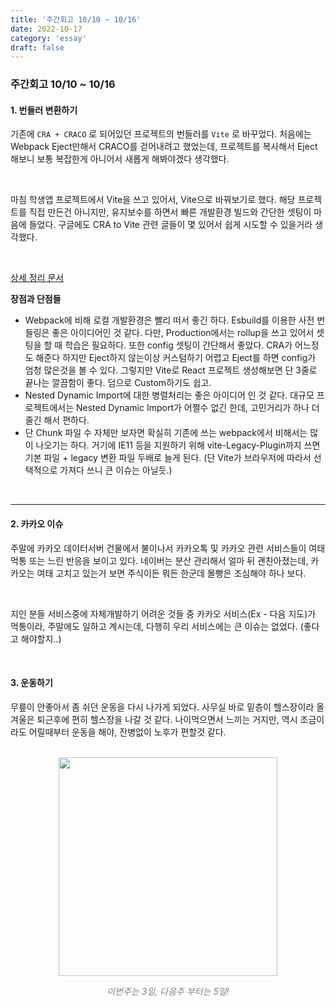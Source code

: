 ```yaml
---
title: '주간회고 10/10 ~ 10/16'
date: 2022-10-17
category: 'essay'
draft: false
---
```


### 주간회고 10/10 ~ 10/16

#### 1. 번들러 변환하기

기존에 `CRA + CRACO` 로 되어있던 프로젝트의 번들러를 `Vite` 로 바꾸었다. 처음에는 Webpack Eject만해서 CRACO를 걷어내려고 했었는데, 프로젝트를 복사해서 Eject해보니 보통 복잡한게 아니어서 새롭게 해봐야겠다 생각했다.

<br/>

마침 학생앱 프로젝트에서 Vite을 쓰고 있어서, Vite으로 바꿔보기로 했다. 해당 프로젝트를 직접 만든건 아니지만, 유지보수를 하면서 빠른 개발환경 빌드와 간단한 셋팅이 마음에 들었다. 구글에도 CRA to Vite 관련 글들이 몇 있어서 쉽게 시도할 수 있을거라 생각했다.

<br/>

[상세 정리 문서](https://seunghun89.notion.site/CRA-to-Vite-df2461eb93174c8981c4ddaa7240e479)

<strong>장점과 단점들</strong>

- Webpack에 비해 로컬 개발환경은 빨리 떠서 좋긴 하다. Esbuild를 이용한 사전 번들링은 좋은 아이디어인 것 같다. 다만, Production에서는 rollup을 쓰고 있어서 셋팅을 할 때 학습은 필요하다. 또한 config 셋팅이 간단해서 좋았다. CRA가 어느정도 해준다 하지만 Eject하지 않는이상 커스텀하기 어렵고 Eject를 하면 config가 엄청 많은것을 볼 수 있다. 그렇지만 Vite로 React 프로젝트 생성해보면 단 3줄로 끝나는 깔끔함이 좋다. 덤으로 Custom하기도 쉽고.
- Nested Dynamic Import에 대한 병렬처리는 좋은 아이디어 인 것 같다. 대규모 프로젝트에서는 Nested Dynamic Import가 어쩔수 없긴 한데, 고민거리가 하나 더 줄긴 해서 편하다.
- 단 Chunk 파일 수 자체만 보자면 확실히 기존에 쓰는 webpack에서 비해서는 많이 나오기는 하다. 거기에 IE11 등을 지원하기 위해 vite-Legacy-Plugin까지 쓰면 기본 파일 + legacy 변환 파일 두배로 늘게 된다. (단 Vite가 브라우저에 따라서 선택적으로 가져다 쓰니 큰 이슈는 아닐듯.)

<br/>

---

#### 2. 카카오 이슈

주말에 카카오 데이터서버 건물에서 불이나서 카카오톡 및 카카오 관련 서비스들이 여태 먹통 또는 느린 반응을 보이고 있다. 네이버는 분산 관리해서 얼마 뒤 괜찬아졌는데, 카카오는 여태 고치고 있는거 보면 주식이든 뭐든 한군데 몰빵은 조심해야 하나 보다.

<br/>

지인 분들 서비스중에 자체개발하기 어려운 것들 중 카카오 서비스(Ex - 다음 지도)가 먹통이라, 주말에도 일하고 계시는데, 다행히 우리 서비스에는 큰 이슈는 없었다. (좋다고 해야할지..)

<br/>

#### 3. 운동하기

무릎이 안좋아서 좀 쉬던 운동을 다시 나가게 되었다. 사무실 바로 밑층이 헬스장이라 올 겨울은 퇴근후에 편히 헬스장을 나갈 것 같다. 나이먹으면서 느끼는 거지만, 역시 조금이라도 어릴때부터 운동을 해야, 잔병없이 노후가 편할것 같다.

<br/>

<div style="text-align:center;">
  <img width="350px" src="https://user-images.githubusercontent.com/34129711/196168776-a1319d96-88a6-4268-9d31-7a04093cf328.png" />
   <p style="color:gray;font-style:italic">이번주는 3일, 다음주 부터는 5일!</p>
</div>
